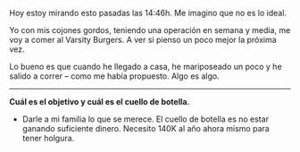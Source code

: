 Hoy estoy mirando esto pasadas las 14:46h. Me imagino que no es lo ideal.

Yo con mis cojones gordos, teniendo una operación en semana y media, me voy a comer al Varsity Burgers. A ver si pienso un poco mejor la próxima vez.

Lo bueno es que cuando he llegado a casa, he mariposeado un poco y he salido a correr – como me había propuesto. Algo es algo.

---

**Cuál es el objetivo y cuál es el cuello de botella.**

-  Darle a mi familia lo que se merece. El cuello de botella es no estar ganando suficiente dinero. Necesito 140K al año ahora mismo para tener holgura.